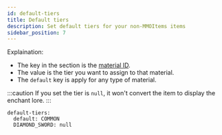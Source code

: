 ```yaml
---
id: default-tiers
title: Default tiers
description: Set default tiers for your non-MMOItems items
sidebar_position: 7
---
```


Explaination:
  - The key in the section is the [material ID](https://hub.spigotmc.org/javadocs/bukkit/org/bukkit/Material.html).
  - The value is the tier you want to assign to that material.
  - The `default` key is apply for any type of material.

:::caution
If you set the tier is `null`, it won't convert the item to display the enchant lore.
:::

```
default-tiers:
  default: COMMON
  DIAMOND_SWORD: null
```
